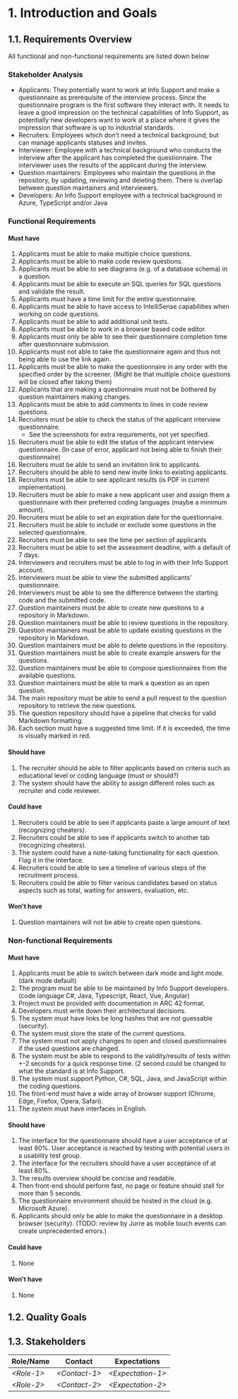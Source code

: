 # 1. Introduction and Goals

## 1.1. Requirements Overview
All functional and non-functional requirements are listed down below

### Stakeholder Analysis
* Applicants: They potentially want to work at Info Support and make a questionnaire as prerequisite of the interview process. Since the questionnaire program is the first software they interact 
  with. It needs to leave a good impression on the technical capabilities of Info Support, as potentially new developers want to work at a place where it gives the impression that software is up to industrial standards.
* Recruiters: Employees which don’t need a technical background, but can manage applicants statuses and invites.
* Interviewer: Employee with a technical background who conducts the interview after the applicant has completed the questionnaire. The interviewer uses the results of the applicant during the 
  interview.
* Question maintainers: Employees who maintain the questions in the repository, by updating, reviewing and deleting them. There is overlap between question maintainers and interviewers.
* Developers: An Info Support employee with a technical background in Azure, TypeScript and/or Java

### Functional Requirements
#### Must have
1. Applicants must be able to make multiple choice questions.
2. Applicants must be able to make code review questions.
3. Applicants must be able to see diagrams (e.g. of a database schema) in a question.
4. Applicants must be able to execute an SQL queries for SQL questions and validate the result.
5. Applicants must have a time limit for the entire questionnaire.
6. Applicants must be able to have access to IntelliSense capabilities when working on code questions.
7. Applicants must be able to add additional unit tests.
8. Applicants must be able to work in a browser based code editor.
9. Applicants must only be able to see their questionnaire completion time after questionnaire submission.
10. Applicants must not able to take the questionnaire again and thus not being able to use the link again.
11. Applicants must be able to make the questionnaire in any order with the specified order by the screener. (Might be that multiple choice questions will be closed after taking them)
12. Applicants that are making a questionnaire must not be bothered by question maintainers making changes.
13. Applicants must be able to add comments to lines in code review questions.
14. Recruiters must be able to check the status of the applicant interview questionnaire.
    * See the screenshots for extra requirements, not yet specified.
15. Recruiters must be able to edit the status of the applicant interview questionnaire. (In case of error, applicant not being able to finish their questionnaire)
16. Recruiters must be able to send an invitation link to applicants.
17. Recruiters should be able to send new invite links to existing applicants.
18. Recruiters must be able to see applicant results (is PDF in current implementation).
19. Recruiters must be able to make a new applicant user and assign them a questionnaire with their preferred coding languages (maybe a minimum amount).
20. Recruiters must be able to set an expiration date for the questionnaire.
21. Recruiters must be able to include or exclude some questions in the selected questionnaire.
22. Recruiters must be able to see the time per section of applicants
23. Recruiters must be able to set the assessment deadline, with a default of 7 days.
24. Interviewers and recruiters must be able to log in with their Info Support account.
25. Interviewers must be able to view the submitted applicants’ questionnaire.
26. Interviewers must be able to see the difference between the starting code and the submitted code.
27. Question maintainers must be able to create new questions to a repository in Markdown.
28. Question maintainers must be able to review questions in the repository.
29. Question maintainers must be able to update existing questions in the repository in Markdown.
30. Question maintainers must be able to delete questions in the repository.
31. Question maintainers must be able to create example answers for the questions.
32. Question maintainers must be able to compose questionnaires from the available questions.
33. Question maintainers must be able to mark a question as an open question.
34. The main repository must be able to send a pull request to the question repository to retrieve the new questions.
35. The question repository should have a pipeline that checks for valid Markdown formatting.
36. Each section must have a suggested time limit. If it is exceeded, the time is visually marked in red.

#### Should have
1. The recruiter should be able to filter applicants based on criteria such as educational level or coding language (must or should?)
2. The system should have the ability to assign different roles such as recruiter and code reviewer.

#### Could have
1. Recruiters could be able to see if applicants paste a large amount of text (recognizing cheaters).
2. Recruiters could be able to see if applicants switch to another tab (recognizing cheaters).
3. The system could have a note-taking functionality for each question. Flag it in the interface.
4. Recruiters could be able to see a timeline of various steps of the recruitment process.
5. Recruiters could be able to filter various candidates based on status aspects such as total, waiting for answers, evaluation, etc.

#### Won't have
1. Question maintainers will not be able to create open questions.

### Non-functional Requirements
#### Must have
1. Applicants must be able to switch between dark mode and light mode. (dark mode default)
2. The program must be able to be maintained by Info Support developers. (code language C#, Java, Typescript, React, Vue, Angular)
3. Project must be provided with documentation in ARC 42 format.
4. Developers must write down their architectural decisions.
5. The system must have links be long hashes that are not guessable (security).
6. The system must store the state of the current questions.
7. The system must not apply changes to open and closed questionnaires if the used questions are changed.
8. The system must be able to respond to the validity/results of tests within +-2 seconds for a quick response time. (2 second could be changed to what the standard is at Info Support.
9. The system must support Python, C#, SQL, Java, and JavaScript within the coding questions.
10. The front-end must have a wide array of browser support (Chrome, Edge, Firefox, Opera, Safari).
11. The system must have interfaces in English.

#### Should have
1. The interface for the questionnaire should have a user acceptance of at least 80%. User acceptance is reached by testing with potential users in a usability test group.
2. The interface for the recruiters should have a user acceptance of at least 80%.
3. The results overview should be concise and readable.
4. Then front-end should perform fast, no page or feature should stall for more than 5 seconds.
5. The questionnaire environment should be hosted in the cloud (e.g. Microsoft Azure).
6. Applicants should only be able to make the questionnaire in a desktop browser (security). (TODO: review by Jurre as mobile touch events can create unprecedented errors.)

#### Could have
1. None

#### Won't have
1. None


## 1.2. Quality Goals

## 1.3. Stakeholders

| Role/Name   | Contact        | Expectations       |
|-------------|----------------|--------------------|
| *\<Role-1>* | *\<Contact-1>* | *\<Expectation-1>* |
| *\<Role-2>* | *\<Contact-2>* | *\<Expectation-2>* |

